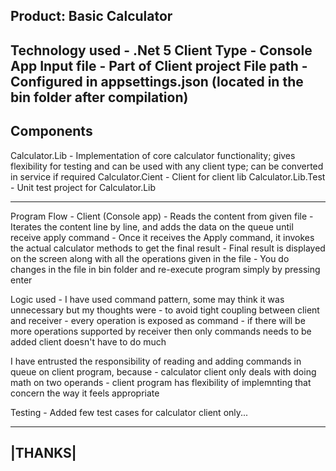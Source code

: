 Product: Basic Calculator
-------------------------

Technology used - .Net 5
Client Type - Console App
Input file - Part of Client project
File path - Configured in appsettings.json (located in the bin folder after compilation)
--------------------------------------------------------------------------------------------------

Components
----------
Calculator.Lib - Implementation of core calculator functionality; gives flexibility for testing and can be used with any client type; can be converted in service if required
Calculator.Cient - Client for client lib
Calculator.Lib.Test - Unit test project for Calculator.Lib

-----------------------------------------------------------------------------------------------------------------------------------------------------------------------------
	 

Program Flow -
Client (Console app) 
	- Reads the content from given file
	- Iterates the content line by line, and adds the data on the queue until receive apply command
	- Once it receives the Apply command, it invokes the actual calculator methods to get the final result
	- Final result is displayed on the screen along with all the operations given in the file
	- You do changes in the file in bin folder and re-execute program simply by pressing enter

Logic used -
I have used command pattern, some may think it was unnecessary but my thoughts were
	- to avoid tight coupling between client and receiver
	- every operation is exposed as command
	- if there will be more operations supported by receiver then only commands needs to be added client doesn't have to do much

I have entrusted the responsibility of reading and adding commands in queue on client program, because
	- calculator client only deals with doing math on two operands
	- client program has flexibility of implemnting that concern the way it feels appropriate

Testing -
Added few test cases for calculator client only...


 ------
|THANKS| 
 ------
	
	


